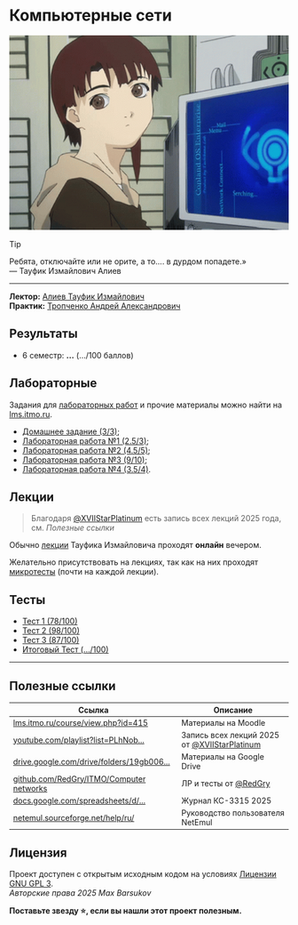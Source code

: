 # Компьютерные сети

<img alt="lain-iwakura-lain" src="https://github.com/maxbarsukov/itmo/blob/master/.docs/lain-iwakura-lain.gif" height="350">

> [!TIP]
> Ребята, отключайте или не орите, а то.... в дурдом попадете.»\
> — Тауфик Измайлович Алиев

---

**Лектор:** [Алиев Тауфик Измайлович](https://my.itmo.ru/persons/100040) \
**Практик:** [Тропченко Андрей Александрович](https://my.itmo.ru/persons/111848)

## Результаты

- 6 семестр: **...** (.../100 баллов)

## Лабораторные

Задания для [лабораторных работ](./лабораторные/) и прочие материалы можно найти на [lms.itmo.ru](https://lms.itmo.ru/).

- [Домашнее задание (3/3)](./дз/);
- [Лабораторная работа №1 (2.5/3)](./лабораторные/lab1/);
- [Лабораторная работа №2 (4.5/5)](./лабораторные/lab2/);
- [Лабораторная работа №3 (9/10)](./лабораторные/lab3/);
- [Лабораторная работа №4 (3.5/4)](./лабораторные/lab4/).

## Лекции

> Благодаря [@XVIIStarPlatinum](https://github.com/XVIIStarPlatinum/) есть запись всех лекций 2025 года, см. *Полезные ссылки*

Обычно [лекции](./лекции/) Тауфика Измайловича проходят **онлайн** вечером.

Желательно присутствовать на лекциях, так как на них проходят [микротесты](./микрокр/) (почти на каждой лекции).

## Тесты

- [Тест 1 (78/100)](./тесты/)
- [Тест 2 (98/100)](./тесты/)
- [Тест 3 (87/100)](./тесты/)
- [Итоговый Тест (.../100)](./тесты/)

---

## Полезные ссылки

| Ссылка | Описание |
| --- | --- |
| [lms.itmo.ru/course/view.php?id=415](https://lms.itmo.ru/course/view.php?id=415) | Материалы на Moodle |
| [youtube.com/playlist?list=PLhNob...](https://www.youtube.com/playlist?list=PLhNobRI2f0wZHhJUDU9DtDZLBvOhhbFFJ) | Запись всех лекций 2025 от [@XVIIStarPlatinum](https://github.com/XVIIStarPlatinum/) |
| [drive.google.com/drive/folders/19gb006...](https://drive.google.com/drive/folders/19gb006cJawjIdZ4iqjlUGw3mJ0cBB5x_) | Материалы на Google Drive |
| [github.com/RedGry/ITMO/Computer networks](https://github.com/RedGry/ITMO/tree/master/Computer%20networks) | ЛР и тесты от [@RedGry](https://github.com/RedGry) |
| [docs.google.com/spreadsheets/d/...](https://docs.google.com/spreadsheets/d/1gvE-7HjyebpUxW-hAutBJp-O35Hx4Lpze5-HWEaPL58/edit?gid=1930046114#gid=1930046114) | Журнал КС-3315 2025 |
| [netemul.sourceforge.net/help/ru/](https://netemul.sourceforge.net/help/ru/) | Руководство пользователя NetEmul |

## Лицензия <a name="license"></a>

Проект доступен с открытым исходным кодом на условиях [Лицензии GNU GPL 3](https://opensource.org/license/gpl-3-0/). \
*Авторские права 2025 Max Barsukov*

**Поставьте звезду :star:, если вы нашли этот проект полезным.**
